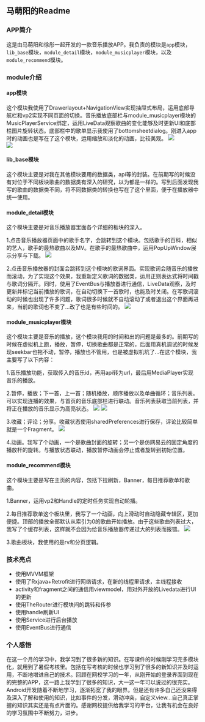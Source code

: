 ## 马萌阳的Readme

### APP简介


这是由马萌阳和徐彤一起开发的一款音乐播放APP。我负责的模块是`app`模块，`lib_base`模块，`module_detail`模块，`module_musicplayer`模块，以及`module_recommend`模块。  

### module介绍



#### app模块

这个模块我使用了Drawerlayout+NavigationView实现抽屉式布局，运用底部导航栏和vp2实现不同页面的切换。音乐播放底部栏与module_musicplayer模块的MusicPlayerService绑定，运用LiveData观察歌曲的变化能够及时更新UI和底部栏图片旋转状态。底部栏中的歌单显示我使用了bottomsheetdialog。刚进入app时的动画也是写在了这个模块，运用缩放和淡化的动画，比较美观。
![](https://github.com/Masumany/Music/blob/main/mmy%E7%9A%84README/fe596c5b3dfa4d3b25598c07b2e6bd14.gif)   
![](https://github.com/Masumany/Music/blob/main/mmy%E7%9A%84README/fd1aa33e35c219fcbcf1571f3f39a05b.gif)

#### lib_base模块

这个模块主要是对我在其他模块要用的数据类，api等的封装。在前期写的时候没有对位于不同板块歌曲的数据类有深入的研究，以为都是一样的。写到后面发现我写的歌曲的数据类不同，将不同数据类的转换也写在了这个里面，便于在播放器中统一使用。

#### module_detail模块

这个模块主要是对音乐播放器里面各个详细的板块的深入。

1.点击音乐播放器页面中的歌手名字，会跳转到这个模块。包括歌手的百科，相似的艺人，歌手的最热歌曲以及MV。在歌手的最热歌曲中，运用PopUpWindow展示分享与下载。
![](https://github.com/Masumany/Music/blob/main/mmy%E7%9A%84README/f0fd2ea7ce0a36bdd5270407bb4ff04c.gif)  

2.点击音乐播放器的封面会跳转到这个模块的歌词界面。实现歌词会随音乐的播放而滚动，为了实现这个效果，我重新定义歌词的数据类，运用正则表达式将时间戳与歌词分隔开。同时，使用了EventBus与播放器进行通信，LiveData观察，及时更新并标记当前播放的歌词，在自动切换下一首歌时，也能及时关闭。在写歌词滚动的时候也出现了许多问题，歌词很多时候就不自动滚动了或者退出这个界面再进来，当前的歌词也不变了...改了也是有些时间的。
![](https://github.com/Masumany/Music/blob/main/mmy%E7%9A%84README/aa5dc52d893f99fd9e2d627a60fb695f.gif)  

#### module_musicplayer模块

这个模块主要是音乐的播放，这个模块我用的时间和出的问题是最多的。前期写的时候在虚拟机上跑，播放，暂停，切换歌曲都是正常的，后面用真机调试的时候发现seekbar也拖不动，暂停，播放也不管用，也是被虚拟机坑了...在这个模块，我主要写了以下内容：

1.音乐播放功能，获取传入的音乐id，再用api转为url，最后用MediaPlayer实现音乐的播放。

2.暂停，播放；下一首，上一首；随机播放，顺序播放以及单曲循环；音乐列表。可以实现连播的效果，与首页的音乐底部栏进行联动。音乐列表获取当前列表，并将正在播放的音乐显示为高亮状态。
![](https://github.com/Masumany/Music/blob/main/mmy%E7%9A%84README/3e4414c83e272ae69000a3ad2ff0228b.gif  )
![](https://github.com/Masumany/Music/blob/main/mmy%E7%9A%84README/3c202506cade05848bde453c386aae7a.gif  )


3.收藏；评论；分享。收藏状态使用sharedPreferences进行保存，评论比较简单就是一个Fragment。
![](https://github.com/Masumany/Music/blob/main/mmy%E7%9A%84README/25e031327ff440959d176283e338e22e.gif)

4.动画。我写了个动画，一个是歌曲封面的旋转；另一个是仿网易云的固定角度的播放杆的旋转。与播放状态联动，播放暂停动画会停止或者旋转到初始位置。

#### module_recommend模块

这个模块主要是写在主页的内容，包括下拉刷新，Banner，每日推荐歌单和歌曲。

1.Banner，运用vp2和Handle的定时任务实现自动轮播。

2.每日推荐歌单这个板块里，我写了一个动画，向上滑动时自动隐藏专辑区，更加便捷。顶部的播放全部默认从索引为0的歌曲开始播放。由于这些歌曲列表过大，我写了个缓存列表，这样就不会因为给音乐播放器传递过大的列表而报错。
![](https://github.com/Masumany/Music/blob/main/mmy%E7%9A%84README/08e08a8bba0fb66e71a1f01909c9727d.gif)

3.歌曲板块，我使用的是rv和分页逻辑。

### 技术亮点


* 使用MVVM框架
* 使用了Rxjava+Retrofit进行网络请求，在新的线程里请求，主线程接收
* activity和fragment之间的通信用viewmodel，用对外开放的Livedata进行UI的更新
* 使用TheRouter进行模块间的跳转和传参
* 使用handle刷新UI
* 使用Service进行后台播放
* 使用EventBus进行通信

### 个人感悟



在这一个月的学习中，我学习到了很多新的知识。在写课件的时候刚学习完多模块化，就用到了暑假考核里。包括在写考核的时候也学习到了很多的新知识并及时运用，不断地增进自己的技术。回顾在网校学习的一年，从刚开始的登录界面到现在的完整的APP，这一路上我学到了很多的知识，大一这一年可以说过的很充实。Android开发随着不断地学习，逐渐拓宽了我的眼界。但是还有许多自己还没来得及深入了解和使用的知识，比如事件的分发，滑动冲突，自定义view...自己真正掌握的知识其实还是有点片面的。感谢网校提供给我学习的平台，让我有机会在良好的学习氛围中不断努力，进步。
